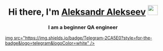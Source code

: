 <h1 align="center">Hi there, I'm <a href="https://myresume.ru/resume/4S9SZxfJArU/
" target="_blank">Aleksandr Alekseev</a> 
<img src="https://github.com/blackcater/blackcater/raw/main/images/Hi.gif" height="32"/></h1>
<h3 align="center">I am a beginner QA engineer</h3>
<a href="https://myresume.ru/resume/4S9SZxfJArU/
" target="_blank">          img src="https://img.shields.io/badge/Telegram-2CA5E0?style=for-the-badge&logo=telegram&logoColor=white" />
<!---
mymines2021/mymines2021 is a ✨ special ✨ repository because its `README.md` (this file) appears on your GitHub profile.
You can click the Preview link to take a look at your changes.
--->
